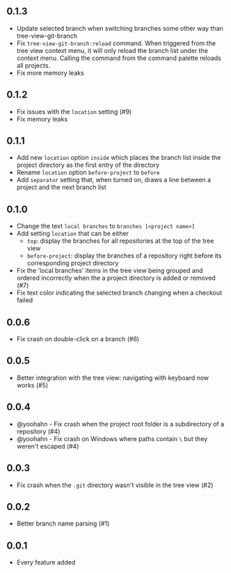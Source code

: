 ## 0.1.3
* Update selected branch when switching branches some other way than tree-view-git-branch
* Fix `tree-view-git-branch:reload` command. When triggered from the tree view context menu, it will only reload the branch list under the context menu. Calling the command from the command palette reloads all projects.
* Fix more memory leaks

## 0.1.2
* Fix issues with the `location` setting (#9)
* Fix memory leaks

## 0.1.1
* Add new `location` option `inside` which places the branch list inside the project directory as the first entry of the directory
* Rename `location` option `before-project` to `before`
* Add `separator` setting that, when turned on, draws a line between a project and the next branch list

## 0.1.0
* Change the text `local branches` to `branches [<project name>]`
* Add setting `location` that can be either
  - `top`: display the branches for all repositories at the top of the tree view
  - `before-project`: display the branches of a repository right before its corresponding project directory
* Fix the 'local branches' items in the tree view being grouped and ordered incorrectly when the a project directory is added or removed (#7)
* Fix text color indicating the selected branch changing when a checkout failed

## 0.0.6
* Fix crash on double-click on a branch (#6)

## 0.0.5
* Better integration with the tree view: navigating with keyboard now works (#5)

## 0.0.4
* @yoohahn - Fix crash when the project root folder is a subdirectory of a repository (#4)
* @yoohahn - Fix crash on Windows where paths contain `\` but they weren't escaped (#4)

## 0.0.3
* Fix crash when the `.git` directory wasn't visible in the tree view (#2)

## 0.0.2
* Better branch name parsing (#1)

## 0.0.1
* Every feature added
